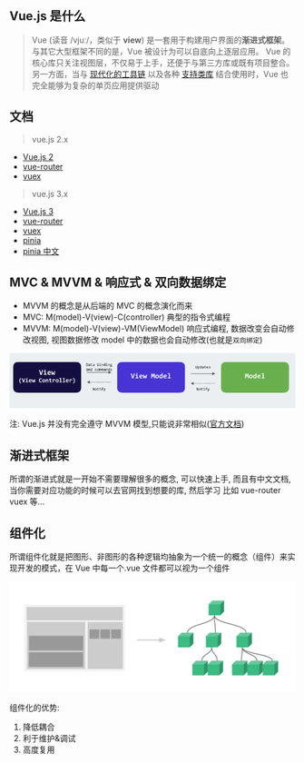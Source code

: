 ## Vue.js 是什么

> Vue (读音 /vjuː/，类似于 **view**) 是一套用于构建用户界面的**渐进式框架**。
> 与其它大型框架不同的是，Vue 被设计为可以自底向上逐层应用。
> Vue 的核心库只关注视图层，不仅易于上手，还便于与第三方库或既有项目整合。
> 另一方面，当与 [现代化的工具链](https://cn.vuejs.org/v2/guide/single-file-components.html)
> 以及各种 [支持类库](https://github.com/vuejs/awesome-vue#libraries--plugins) 结合使用时，Vue 也完全能够为复杂的单页应用提供驱动

## 文档

> vue.js 2.x

- [Vue.js 2](https://cn.vuejs.org/v2/guide/index.html)
- [vue-router](https://v3.router.vuejs.org/zh/guide/#html)
- [vuex](https://v3.vuex.vuejs.org/zh/)

> vue.js 3.x

- [Vue.js 3](https://v3.cn.vuejs.org/guide/introduction.html)
- [vue-router](https://router.vuejs.org/zh/guide/)
- [vuex](https://vuex.vuejs.org/zh/guide/)
- [pinia](https://pinia.vuejs.org/introduction.html)
- [pinia 中文](https://pinia.web3doc.top/introduction.html)

## MVC & MVVM & 响应式 & 双向数据绑定

- MVVM 的概念是从后端的 MVC 的概念演化而来
- MVC: M(model)-V(view)-C(controller) 典型的指令式编程
- MVVM: M(model)-V(view)-VM(ViewModel) 响应式编程, 数据改变会自动修改视图, 视图数据修改 model 中的数据也会自动修改(也就是`双向绑定`)

![mvvm.png](https://raw.githubusercontent.com/liaohui5/images/main/images/202206081605132.png)

注: Vue.js 并没有完全遵守 MVVM 模型,只能说非常相似([官方文档](https://cn.vuejs.org/v2/guide/instance.html#%E5%88%9B%E5%BB%BA%E4%B8%80%E4%B8%AA-Vue-%E5%AE%9E%E4%BE%8B))

## 渐进式框架

所谓的渐进式就是一开始不需要理解很多的概念, 可以快速上手, 而且有中文文档, 当你需要对应功能的时候可以去官网找到想要的库, 然后学习
比如 vue-router vuex 等...

## 组件化

所谓组件化就是把图形、非图形的各种逻辑均抽象为一个统一的概念（组件）来实现开发的模式，在 Vue 中每一个.vue 文件都可以视为一个组件

![components.png](https://raw.githubusercontent.com/liaohui5/images/main/images/202206081559023.png)

组件化的优势:

1. 降低耦合
1. 利于维护&调试
1. 高度复用
